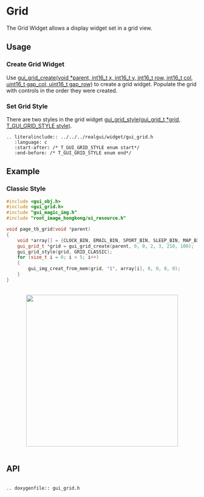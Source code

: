 # Grid

The Grid Widget allows a display widget set in a grid view.

## Usage

### Create Grid Widget
Use [gui_grid_create(void *parent, int16_t x, int16_t y, int16_t row, int16_t col, uint16_t gap_col, uint16_t gap_row)](#gui_grid_create) to create a grid widget. Populate the grid with controls in the order they were created.

### Set Grid Style
There are two styles in the grid widget [gui_grid_style(gui_grid_t *grid, T_GUI_GRID_STYLE style)](#gui_grid_style).

```eval_rst
.. literalinclude:: ../../../realgui/widget/gui_grid.h
   :language: c
   :start-after: /* T_GUI_GRID_STYLE enum start*/
   :end-before: /* T_GUI_GRID_STYLE enum end*/
```

## Example

### Classic Style


```cpp
#include <gui_obj.h>
#include <gui_grid.h>
#include "gui_magic_img.h"
#include "root_image_hongkong/ui_resource.h"

void page_tb_grid(void *parent)
{
    void *array[] = {CLOCK_BIN, EMAIL_BIN, SPORT_BIN, SLEEP_BIN, MAP_BIN};
    gui_grid_t *grid = gui_grid_create(parent, 0, 0, 2, 3, 210, 100);
    gui_grid_style(grid, GRID_CLASSIC);
    for (size_t i = 0; i < 5; i++)
    {
        gui_img_creat_from_mem(grid, "1", array[i], 0, 0, 0, 0);
    }
}
```
<br>
<center><img width = "400" src= "https://foruda.gitee.com/images/1693896763454036220/6c0a498b_10088396.png"/></center>
<br>


## API 


```eval_rst

.. doxygenfile:: gui_grid.h

```

